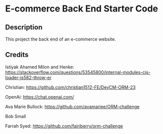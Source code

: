 # E-commerce Back End Starter Code

## Description

This project the back end of an e-commerce website.

## Credits

Istiyak Ahamed Milon and Henke: https://stackoverflow.com/questions/53545800/internal-modules-cjs-loader-js582-throw-er

Christian: https://github.com/christian1512-FE/DevCM-ORM-23

OpenAi: https://chat.openai.com/

Ava Marie Bullock: https://github.com/avamariee/ORM-challenge

Bob Small

Farrah Syed: https://github.com/fairiberry/orm-challenge